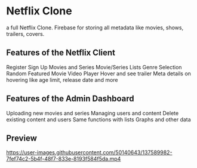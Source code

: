 # Netflix Clone

 a full Netflix Clone. Firebase for storing all metadata like movies, shows, trailers, covers.

## Features of the Netflix Client
Register
Sign Up
Movies and Series
Movie/Series Lists
Genre Selection
Random Featured Movie
Video Player
Hover and see trailer
Meta details on hovering like age limit, release date and more

## Features of the Admin Dashboard
Uploading new movies and series
Managing users and content
Delete existing content and users
Same functions with lists
Graphs and other data


## Preview

https://user-images.githubusercontent.com/50140643/137589982-7fef74c2-5b4f-48f7-833e-8193f584f5da.mp4
